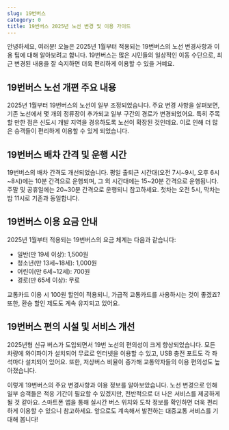 ```yaml
---
slug: 19번버스
category: 0
title: 19번버스 2025년 노선 변경 및 이용 가이드
---
```


안녕하세요, 여러분! 오늘은 2025년 1월부터 적용되는 19번버스의 노선 변경사항과 이용 팁에 대해 알아보려고 합니다. 19번버스는 많은 시민들의 일상적인 이동 수단으로, 최근 변경된 내용을 잘 숙지하면 더욱 편리하게 이용할 수 있을 거예요.

## 19번버스 노선 개편 주요 내용

2025년 1월부터 19번버스의 노선이 일부 조정되었습니다. 주요 변경 사항을 살펴보면, 기존 노선에서 몇 개의 정류장이 추가되고 일부 구간의 경로가 변경되었어요. 특히 주목할 만한 점은 신도시 개발 지역을 경유하도록 노선이 확장된 것인데요. 이로 인해 더 많은 승객들이 편리하게 이용할 수 있게 되었습니다.

## 19번버스 배차 간격 및 운행 시간

19번버스의 배차 간격도 개선되었습니다. 평일 출퇴근 시간대(오전 7시~9시, 오후 6시~8시)에는 10분 간격으로 운행되며, 그 외 시간대에는 15~20분 간격으로 운행됩니다. 주말 및 공휴일에는 20~30분 간격으로 운행되니 참고하세요. 첫차는 오전 5시, 막차는 밤 11시로 기존과 동일합니다.

## 19번버스 이용 요금 안내

2025년 1월부터 적용되는 19번버스의 요금 체계는 다음과 같습니다:

- 일반(만 19세 이상): 1,500원
- 청소년(만 13세~18세): 1,000원
- 어린이(만 6세~12세): 700원
- 경로(만 65세 이상): 무료

교통카드 이용 시 100원 할인이 적용되니, 가급적 교통카드를 사용하시는 것이 좋겠죠? 또한, 환승 할인 제도도 계속 유지되고 있어요.

## 19번버스 편의 시설 및 서비스 개선

2025년형 신규 버스가 도입되면서 19번 노선의 편의성이 크게 향상되었습니다. 모든 차량에 와이파이가 설치되어 무료로 인터넷을 이용할 수 있고, USB 충전 포트도 각 좌석마다 설치되어 있어요. 또한, 저상버스 비율이 증가해 교통약자들의 이용 편의성도 높아졌습니다.

이렇게 19번버스의 주요 변경사항과 이용 정보를 알아보았습니다. 노선 변경으로 인해 일부 승객들은 적응 기간이 필요할 수 있겠지만, 전반적으로 더 나은 서비스를 제공하게 될 것 같아요. 스마트폰 앱을 통해 실시간 버스 위치와 도착 정보를 확인하면 더욱 편리하게 이용할 수 있으니 참고하세요. 앞으로도 계속해서 발전하는 대중교통 서비스를 기대해 봅니다!